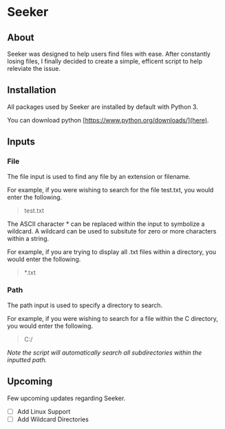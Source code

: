 # Seeker
## About
Seeker was designed to help users find files with ease. After constantly losing files, I finally decided to create a simple, efficent script to help releviate the issue.

## Installation
All packages used by Seeker are installed by default with Python 3. 

You can download python [https://www.python.org/downloads/](here).
## Inputs
### File
The file input is used to find any file by an extension or filename. 

For example, if you were wishing to search for the file test.txt, you would enter the following.
> test.txt

The ASCII character * can be replaced within the input to symbolize a wildcard. A wildcard can be used to subsitute for zero or more characters within a string.

For example, if you are trying to display all .txt files within a directory, you would enter the following.
> *.txt

### Path
The path input is used to specify a directory to search. 

For example, if you were wishing to search for a file within the C directory, you would enter the following.
> C:/

*Note the script will automatically search all subdirectories within the inputted path.*

## Upcoming
Few upcoming updates regarding Seeker.

- [ ] Add Linux Support
- [ ] Add Wildcard Directories
